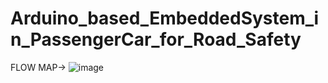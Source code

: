# Arduino_based_EmbeddedSystem_in_PassengerCar_for_Road_Safety

FLOW MAP->
![image](https://github.com/user-attachments/assets/384b66c9-6027-4399-b771-fb3f026e9de1)
